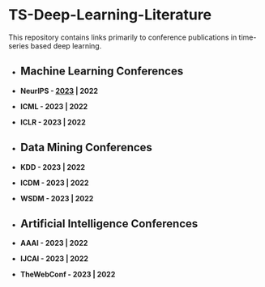 # TS-Deep-Learning-Literature

This repository contains links primarily to conference publications in time-series based deep learning.

+ ## Machine Learning Conferences
+ **NeurIPS - [2023](./conference-publications/NeurIPS/2023.md) | 2022**
+ **ICML - 2023 | 2022**
+ **ICLR - 2023 | 2022**

+ ## Data Mining Conferences
+ **KDD - 2023 | 2022**
+ **ICDM - 2023 | 2022**
+ **WSDM - 2023 | 2022**

+ ## Artificial Intelligence Conferences
+ **AAAI - 2023 | 2022**
+ **IJCAI - 2023 | 2022**
+ **TheWebConf - 2023 | 2022**
